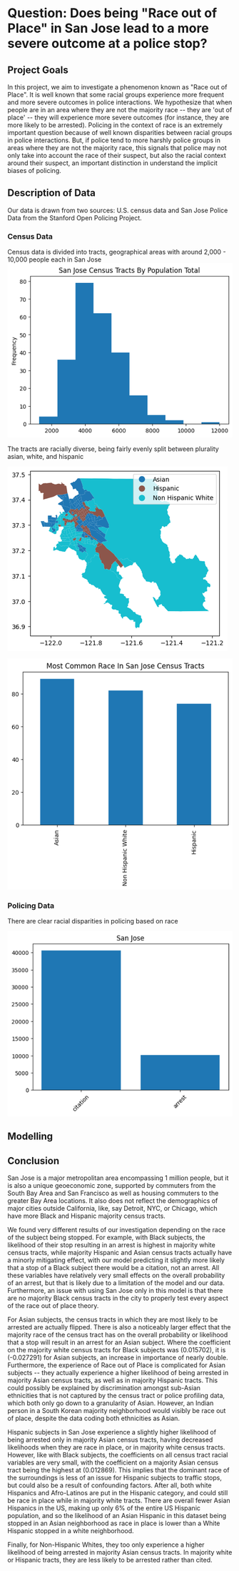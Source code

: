 # Question: Does being "Race out of Place" in San Jose lead to a more severe outcome at a police stop? 

## Project Goals
In this project, we aim to investigate a phenomenon known as "Race out of Place". It is well known that some racial groups experience more frequent and more severe outcomes in police interactions. We hypothesize that when people are in an area where they are not the majority race -- they are 'out of place' -- they will experience more severe outcomes (for instance, they are more likely to be arrested). Policing in the context of race is an extremely important question because of well known disparities between racial groups in police interactions. But, if police tend to more harshly police groups in areas where they are not the majority race, this signals that police may not only take into account the race of their suspect, but also the racial context around their suspect, an important distinction in understand the implicit biases of policing.

## Description of Data
Our data is drawn from two sources: U.S. census data and San Jose Police Data from the Stanford Open Policing Project.

### Census Data
Census data is divided into tracts, geographical areas with around 2,000 - 10,000 people each in San Jose
![](sj-cencus-by-pop.png)

The tracts are racially diverse, being fairly evenly split between plurality asian, white, and hispanic

![](sj-most-common-geo.png)

![](sj-most-common-race.png)

### Policing Data
There are clear racial disparities in policing based on race

![](sj-outcomes.png)

## Modelling

## Conclusion
San Jose is a major metropolitan area encompassing 1 million people, but it is also a unique geoeconomic zone, supported by commuters from the South Bay Area and San Francisco as well as housing commuters to the greater Bay Area locations. It also does not reflect the demographics of major cities outside California, like, say Detroit, NYC, or Chicago, which have more Black and Hispanic majority census tracts.

We found very different results of our investigation depending on the race of the subject being stopped. For example, with Black subjects, the likelihood of their stop resulting in an arrest is highest in majority white census tracts, while majority Hispanic and Asian census tracts actually have a minorly mitigating effect, with our model predicting it slightly more likely that a stop of a Black subject there would be a citation, not an arrest. All these variables have relatively very small effects on the overall probability of an arrest, but that is likely due to a limitation of the model and our data. Furthermore, an issue with using San Jose only in this model is that there are no majority Black census tracts in the city to properly test every aspect of the race out of place theory.

For Asian subjects, the census tracts in which they are most likely to be arrested are actually flipped. There is also a noticeably larger effect that the majority race of the census tract has on the overall probability or likelihood that a stop will result in an arrest for an Asian subject. Where the coefficient on the majority white census tracts for Black subjects was (0.015702), it is (-0.027291) for Asian subjects, an increase in importance of nearly double. Furthermore, the experience of Race out of Place is complicated for Asian subjects -- they actually experience a higher likelihood of being arrested in majority Asian census tracts, as well as in majority Hispanic tracts. This could possibly be explained by discrimination amongst sub-Asian ethnicities that is not captured by the census tract or police profiling data, which both only go down to a granularity of Asian. However, an Indian person in a South Korean majority neighborhood would visibly be race out of place, despite the data coding both ethnicities as Asian.

Hispanic subjects in San Jose experience a slightly higher likelihood of being arrested only in majority Asian census tracts, having decreased likelihoods when they are race in place, or in majority white census tracts. However, like with Black subjects, the coefficients on all census tract racial variables are very small, with the coefficient on a majority Asian census tract being the highest at (0.012869). This implies that the dominant race of the surroundings is less of an issue for Hispanic subjects to traffic stops, but could also be a result of confounding factors. After all, both white Hispanics and Afro-Latinos are put in the Hispanic category, and could still be race in place while in majority white tracts. There are overall fewer Asian Hispanics in the US, making up only 6% of the entire US Hispanic population, and so the likelihood of an Asian Hispanic in this dataset being stopped in an Asian neighborhood as race in place is lower than a White Hispanic stopped in a white neighborhood.

Finally, for Non-Hispanic Whites, they too only experience a higher likelihood of being arrested in majority Asian census tracts. In majority white or Hispanic tracts, they are less likely to be arrested rather than cited.

